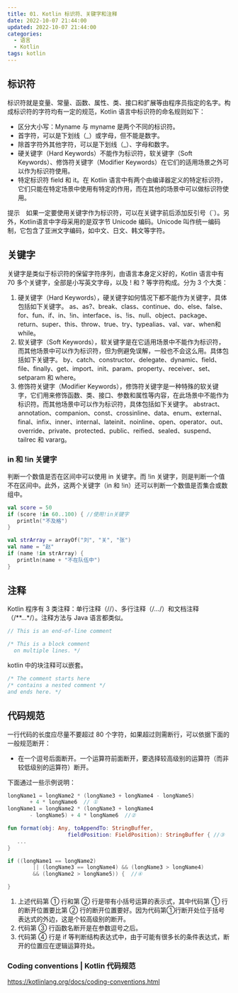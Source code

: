 ```yaml
---
title: 01. Kotlin 标识符、关键字和注释
date: 2022-10-07 21:44:00
updated: 2022-10-07 21:44:00
categories:
  - 语言
  - Kotlin
tags: kotlin
---
```


## 标识符

标识符就是变量、常量、函数、属性、类、接口和扩展等由程序员指定的名字。构成标识符的字符均有一定的规范，Kotlin 语言中标识符的命名规则如下：

* 区分大小写：Myname 与 myname 是两个不同的标识符。
* 首字符，可以是下划线（_）或字母，但不能是数字。
* 除首字符外其他字符，可以是下划线（_）、字母和数字。
* 硬关键字（Hard Keywords）不能作为标识符，软关键字（Soft Keywords）、修饰符关键字（Modifier Keywords）在它们的适用场景之外可以作为标识符使用。
* 特定标识符 field 和 it。在 Kotlin 语言中有两个由编译器定义的特定标识符，它们只能在特定场景中使用有特定的作用，而在其他的场景中可以做标识符使用。

提示　如果一定要使用关键字作为标识符，可以在关键字前后添加反引号（`）。另外，Kotlin语言中字母采用的是双字节 Unicode 编码。Unicode 叫作统一编码制，它包含了亚洲文字编码，如中文、日文、韩文等字符。

<!-- more -->

## 关键字

关键字是类似于标识符的保留字符序列，由语言本身定义好的，Kotlin 语言中有 70 多个关键字，全部是小写英文字母，以及 ! 和 ? 等字符构成。分为 3 个大类：

1. 硬关键字（Hard Keywords），硬关键字如何情况下都不能作为关键字，具体包括如下关键字。
as、as?、break、class、continue、do、else、false、for、fun、if、in、!in、interface、is、!is、null、object、package、return、super、this、throw、true、try、typealias、val、var、when和while。
2. 软关键字（Soft Keywords），软关键字是在它适用场景中不能作为标识符，而其他场景中可以作为标识符，但为例避免误解，一般也不会这么用。具体包括如下关键字。
by、catch、constructor、delegate、dynamic、field、file、finally、get、import、init、param、property、receiver、set、setparam 和 where。
3. 修饰符关键字（Modifier Keywords），修饰符关键字是一种特殊的软关键字，它们用来修饰函数、类、接口、参数和属性等内容，在此场景中不能作为标识符。而其他场景中可以作为标识符，具体包括如下关键字。
abstract、annotation、companion、const、crossinline、data、enum、external、final、infix、inner、internal、lateinit、noinline、open、operator、out、override、private、protected、public、reified、sealed、suspend、tailrec 和 vararg。

### in 和 !in 关键字

判断一个数值是否在区间中可以使用 in 关键字。而 !in 关键字，则是判断一个值不在区间中。此外，这两个关键字（in 和 !in）还可以判断一个数值是否集合或数组中。

 ```kotlin
val score = 50
if (score !in 60..100) { //使用!in关键字
    println("不及格")
}

val strArray = arrayOf("刘", "关", "张")
val name = "赵"
if (name !in strArray) {
    println(name + "不在队伍中")
}
```

## 注释

Kotlin 程序有 3 类注释：单行注释（//）、多行注释（/*...*/）和文档注释（/**...*/）。注释方法与 Java 语言都类似。

 ```kotlin
// This is an end-of-line comment

/* This is a block comment
   on multiple lines. */
```

kotlin 中的块注释可以嵌套。

 ```kotlin
/* The comment starts here
/* contains a nested comment *⁠/
and ends here. */
```

## 代码规范

一行代码的长度应尽量不要超过 80 个字符，如果超过则需断行，可以依据下面的一般规范断开：

* 在一个逗号后面断开。一个运算符前面断开，要选择较高级别的运算符（而非较低级别的运算符）断开。

下面通过一些示例说明：

 ```kotlin
longName1 = longName2 * (longName3 + longName4 - longName5)
        + 4 * longName6  // ①
longName1 = longName2 * (longName3 + longName4
        - longName5) + 4 * longName6  //②

fun format(obj: Any, toAppendTo: StringBuffer,
                    fieldPosition: FieldPosition): StringBuffer { //③
    ...
}

if ((longName1 == longName2)
         || (longName3 == longName4) && (longName3 > longName4)
         && (longName2 > longName5)) {  //④

}
```

1. 上述代码第 ① 行和第 ② 行是带有小括号运算的表示式，其中代码第 ① 行的断开位置要比第 ② 行的断开位置要好。因为代码第①行断开处位于括号表达式的外边，这是个较高级别的断开。
2. 代码第 ③ 行函数名断开是在参数逗号之后。
3. 代码第 ④ 行是 if 等判断结构表达式中，由于可能有很多长的条件表达式，断开的位置应在逻辑运算符处。

### Coding conventions | Kotlin 代码规范

<https://kotlinlang.org/docs/coding-conventions.html>
